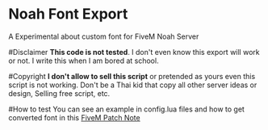 # Noah Font Export
A Experimental about custom font for FiveM Noah Server

#Disclaimer
**This code is not tested**. I don't even know this export will work or not. I write this when I am bored at school.

#Copyright
**I don't allow to sell this script** or pretended as yours even this script is not working. Don't be a Thai kid that copy all other server ideas or design, Selling free script, etc.

#How to test
You can see an example in config.lua files and how to get converted font in this [FiveM Patch Note](https://forum.fivem.net/t/fivem-update-may-5th-6th-2017/18200?u=holfz "FiveM Patch Note")

